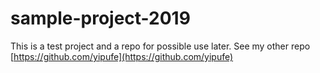 # sample-project-2019

This is a test project and a repo for possible use later. See my other repo [https://github.com/yipufe](https://github.com/yipufe)
